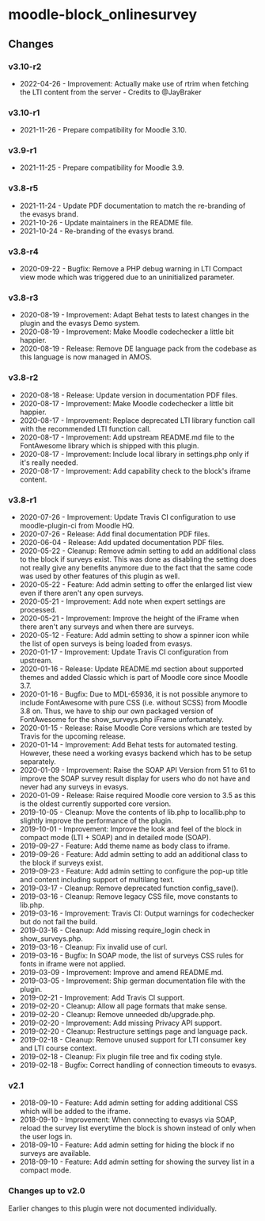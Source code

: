 moodle-block_onlinesurvey
=========================

Changes
-------

### v3.10-r2

* 2022-04-26 - Improvement: Actually make use of rtrim when fetching the LTI content from the server - Credits to @JayBraker

### v3.10-r1

* 2021-11-26 - Prepare compatibility for Moodle 3.10.

### v3.9-r1

* 2021-11-25 - Prepare compatibility for Moodle 3.9.

### v3.8-r5

* 2021-11-24 - Update PDF documentation to match the re-branding of the evasys brand. 
* 2021-10-26 - Update maintainers in the README file.
* 2021-10-24 - Re-branding of the evasys brand.

### v3.8-r4

* 2020-09-22 - Bugfix: Remove a PHP debug warning in LTI Compact view mode which was triggered due to an uninitialized parameter.

### v3.8-r3

* 2020-08-19 - Improvement: Adapt Behat tests to latest changes in the plugin and the evasys Demo system.
* 2020-08-19 - Improvement: Make Moodle codechecker a little bit happier.
* 2020-08-19 - Release: Remove DE language pack from the codebase as this language is now managed in AMOS.

### v3.8-r2

* 2020-08-18 - Release: Update version in documentation PDF files.
* 2020-08-17 - Improvement: Make Moodle codechecker a little bit happier.
* 2020-08-17 - Improvement: Replace deprecated LTI library function call with the recommended LTI function call.
* 2020-08-17 - Improvement: Add upstream README.md file to the FontAwesome library which is shipped with this plugin.
* 2020-08-17 - Improvement: Include local library in settings.php only if it's really needed.
* 2020-08-17 - Improvement: Add capability check to the block's iframe content.

### v3.8-r1

* 2020-07-26 - Improvement: Update Travis CI configuration to use moodle-plugin-ci from Moodle HQ.
* 2020-07-26 - Release: Add final documentation PDF files.
* 2020-06-04 - Release: Add updated documentation PDF files.
* 2020-05-22 - Cleanup: Remove admin setting to add an additional class to the block if surveys exist. This was done as disabling the setting does not really give any benefits anymore due to the fact that the same code was used by other features of this plugin as well.
* 2020-05-22 - Feature: Add admin setting to offer the enlarged list view even if there aren't any open surveys.
* 2020-05-21 - Improvement: Add note when expert settings are processed.
* 2020-05-21 - Improvement: Improve the height of the iFrame when there aren't any surveys and when there are surveys.
* 2020-05-12 - Feature: Add admin setting to show a spinner icon while the list of open surveys is being loaded from evasys.
* 2020-01-17 - Improvement: Update Travis CI configuration from upstream.
* 2020-01-16 - Release: Update README.md section about supported themes and added Classic which is part of Moodle core since Moodle 3.7.
* 2020-01-16 - Bugfix: Due to MDL-65936, it is not possible anymore to include FontAwesome with pure CSS (i.e. without SCSS) from Moodle 3.8 on. Thus, we have to ship our own packaged version of FontAwesome for the show_surveys.php iFrame unfortunately.
* 2020-01-15 - Release: Raise Moodle Core versions which are tested by Travis for the upcoming release.
* 2020-01-14 - Improvement: Add Behat tests for automated testing. However, these need a working evasys backend which has to be setup separately.
* 2020-01-09 - Improvement: Raise the SOAP API Version from 51 to 61 to improve the SOAP survey result display for users who do not have and never had any surveys in evasys.
* 2020-01-09 - Release: Raise required Moodle core version to 3.5 as this is the oldest currently supported core version.
* 2019-10-05 - Cleanup: Move the contents of lib.php to locallib.php to slightly improve the performance of the plugin.
* 2019-10-01 - Improvement: Improve the look and feel of the block in compact mode (LTI + SOAP) and in detailed mode (SOAP).
* 2019-09-27 - Feature: Add theme name as body class to iframe.
* 2019-09-26 - Feature: Add admin setting to add an additional class to the block if surveys exist.
* 2019-09-23 - Feature: Add admin setting to configure the pop-up title and content including support of multilang text.
* 2019-03-17 - Cleanup: Remove deprecated function config_save().
* 2019-03-16 - Cleanup: Remove legacy CSS file, move constants to lib.php.
* 2019-03-16 - Improvement: Travis CI: Output warnings for codechecker but do not fail the build.
* 2019-03-16 - Cleanup: Add missing require_login check in show_surveys.php.
* 2019-03-16 - Cleanup: Fix invalid use of curl.
* 2019-03-16 - Bugfix: In SOAP mode, the list of surveys CSS rules for fonts in iframe were not applied.
* 2019-03-09 - Improvement: Improve and amend README.md.
* 2019-03-05 - Improvement: Ship german documentation file with the plugin.
* 2019-02-21 - Improvement: Add Travis CI support.
* 2019-02-20 - Cleanup: Allow all page formats that make sense.
* 2019-02-20 - Cleanup: Remove unneeded db/upgrade.php.
* 2019-02-20 - Improvement: Add missing Privacy API support.
* 2019-02-20 - Cleanup: Restructure settings page and language pack.
* 2019-02-18 - Cleanup: Remove unused support for LTI consumer key and LTI course context.
* 2019-02-18 - Cleanup: Fix plugin file tree and fix coding style. 
* 2019-02-18 - Bugfix: Correct handling of connection timeouts to evasys.

### v2.1

* 2018-09-10 - Feature: Add admin setting for adding additional CSS which will be added to the iframe.
* 2018-09-10 - Improvement: When connecting to evasys via SOAP, reload the survey list everytime the block is shown instead of only when the user logs in.
* 2018-09-10 - Feature: Add admin setting for hiding the block if no surveys are available.
* 2018-09-10 - Feature: Add admin setting for showing the survey list in a compact mode.

### Changes up to v2.0

Earlier changes to this plugin were not documented individually.
